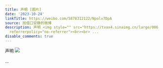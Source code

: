 ```yaml
---
title: 声明 [图片]
date: '2023-10-24'
linkTitle: https://weibo.com/5878312122/Npolv7DpA
source: 找借口安静的微博
description: 声明 <img style="" src="https://tvax4.sinaimg.cn/large/006pONvQgy1hj6spx9tyij30k70t8dsp.jpg"
  referrerpolicy="no-referrer"><br><br> ...
disable_comments: true
---
```

声明 <img style="" src="https://tvax4.sinaimg.cn/large/006pONvQgy1hj6spx9tyij30k70t8dsp.jpg" referrerpolicy="no-referrer"><br><br> ...